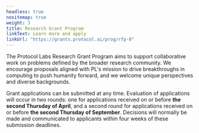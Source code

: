 ```yaml
---
headless: true
nositemap: true
weight: 3
title: Research Grant Program
linkText: Learn more and apply 
linkUrl: "https://grants.protocol.ai/prog/rfp-0"
---
```


The Protocol Labs Research Grant Program aims to support collaborative work on problems defined by the broader research community. We encourage proposals aligned with PL's mission to drive breakthroughs in computing to push humanity forward, and we welcome unique perspectives and diverse backgrounds.

Grant applications can be submitted at any time. Evaluation of
applications will occur in two rounds: one for applications received on or before **the second Thursday of April**, and a second round for applications received on or before **the second Thursday of September**. Decisions will normally be made and communicated to applicants within four weeks of these submission deadlines.